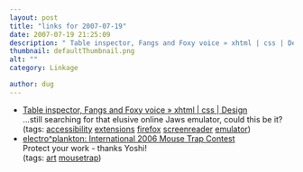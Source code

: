 ```yaml
---
layout: post
title: "links for 2007-07-19"
date: 2007-07-19 21:25:09
description: " Table inspector, Fangs and Foxy voice » xhtml | css | Design &#8230;still searching for that elusive online Jaws emulator, could this be it? (tags --  accessibility extensions firefox screenreader emulator) electro^plankton --  International 2006 Mouse Trap Contest Protect your work&#8230;"
thumbnail: defaultThumbnail.png
alt: ""
category: Linkage

author: dug
---
```


<ul class="delicious">
	<li>
		<div class="delicious-link"><a href="http://jedisthlm.com/2005/01/04/table-inspector-fangs-and-foxy-voice/">Table inspector, Fangs and Foxy voice » xhtml | css | Design</a></div>
		<div class="delicious-extended">...still searching for that elusive online Jaws emulator, could this be it?</div>
		<div class="delicious-tags">(tags: <a href="http://del.icio.us/dug/accessibility">accessibility</a> <a href="http://del.icio.us/dug/extensions">extensions</a> <a href="http://del.icio.us/dug/firefox">firefox</a> <a href="http://del.icio.us/dug/screenreader">screenreader</a> <a href="http://del.icio.us/dug/emulator">emulator</a>)</div>
	</li>
	<li>
		<div class="delicious-link"><a href="http://www.tranism.com/weblog/archives/2006/04/international_2.html">electro^plankton: International 2006 Mouse Trap Contest</a></div>
		<div class="delicious-extended">Protect your work - thanks Yoshi!</div>
		<div class="delicious-tags">(tags: <a href="http://del.icio.us/dug/art">art</a> <a href="http://del.icio.us/dug/mousetrap">mousetrap</a>)</div>
	</li>
</ul>
